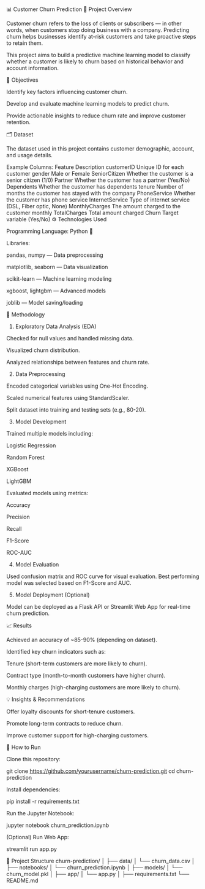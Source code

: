 📊 Customer Churn Prediction
🧩 Project Overview

Customer churn refers to the loss of clients or subscribers — in other words, when customers stop doing business with a company. Predicting churn helps businesses identify at-risk customers and take proactive steps to retain them.

This project aims to build a predictive machine learning model to classify whether a customer is likely to churn based on historical behavior and account information.

🎯 Objectives

Identify key factors influencing customer churn.

Develop and evaluate machine learning models to predict churn.

Provide actionable insights to reduce churn rate and improve customer retention.

🗂️ Dataset

The dataset used in this project contains customer demographic, account, and usage details.

Example Columns:
Feature	Description
customerID	Unique ID for each customer
gender	Male or Female
SeniorCitizen	Whether the customer is a senior citizen (1/0)
Partner	Whether the customer has a partner (Yes/No)
Dependents	Whether the customer has dependents
tenure	Number of months the customer has stayed with the company
PhoneService	Whether the customer has phone service
InternetService	Type of internet service (DSL, Fiber optic, None)
MonthlyCharges	The amount charged to the customer monthly
TotalCharges	Total amount charged
Churn	Target variable (Yes/No)
⚙️ Technologies Used

Programming Language: Python 🐍

Libraries:

pandas, numpy — Data preprocessing

matplotlib, seaborn — Data visualization

scikit-learn — Machine learning modeling

xgboost, lightgbm — Advanced models

joblib — Model saving/loading

🧠 Methodology
1. Exploratory Data Analysis (EDA)

Checked for null values and handled missing data.

Visualized churn distribution.

Analyzed relationships between features and churn rate.

2. Data Preprocessing

Encoded categorical variables using One-Hot Encoding.

Scaled numerical features using StandardScaler.

Split dataset into training and testing sets (e.g., 80-20).

3. Model Development

Trained multiple models including:

Logistic Regression

Random Forest

XGBoost

LightGBM

Evaluated models using metrics:

Accuracy

Precision

Recall

F1-Score

ROC-AUC

4. Model Evaluation

Used confusion matrix and ROC curve for visual evaluation.
Best performing model was selected based on F1-Score and AUC.

5. Model Deployment (Optional)

Model can be deployed as a Flask API or Streamlit Web App for real-time churn prediction.

📈 Results

Achieved an accuracy of ~85-90% (depending on dataset).

Identified key churn indicators such as:

Tenure (short-term customers are more likely to churn).

Contract type (month-to-month customers have higher churn).

Monthly charges (high-charging customers are more likely to churn).

💡 Insights & Recommendations

Offer loyalty discounts for short-tenure customers.

Promote long-term contracts to reduce churn.

Improve customer support for high-charging customers.

🧰 How to Run

Clone this repository:

git clone https://github.com/yourusername/churn-prediction.git
cd churn-prediction


Install dependencies:

pip install -r requirements.txt


Run the Jupyter Notebook:

jupyter notebook churn_prediction.ipynb


(Optional) Run Web App:

streamlit run app.py

📂 Project Structure
churn-prediction/
│
├── data/
│   └── churn_data.csv
│
├── notebooks/
│   └── churn_prediction.ipynb
│
├── models/
│   └── churn_model.pkl
│
├── app/
│   └── app.py
│
├── requirements.txt
└── README.md
